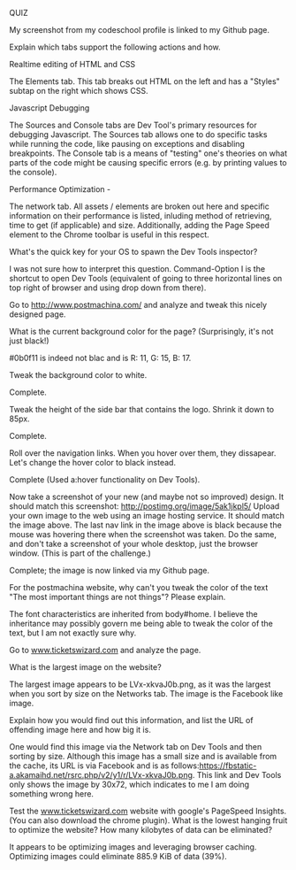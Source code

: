
QUIZ
 
My screenshot from my codeschool profile is linked to my Github  page. 
 
Explain which tabs support the following actions and how.
 
Realtime editing of HTML and CSS
 
The Elements tab. This tab breaks out HTML on the left and has a "Styles" subtap on the right which shows CSS.
 
Javascript Debugging
 
The Sources and Console tabs are Dev Tool's primary resources for debugging Javascript. The Sources tab allows one to do specific tasks while running the code, like pausing on exceptions and disabling breakpoints. The Console tab is a means of "testing" one's theories on what parts of the code might be causing specific errors (e.g. by printing values to the console).
 
Performance Optimization - 
 
The network tab. All assets / elements are broken out here and specific information on their performance is listed, inluding method of retrieving, time to get (if applicable) and size. Additionally, adding the Page Speed element to the Chrome toolbar is useful in this respect. 
 
What's the quick key for your OS to spawn the Dev Tools inspector?
 
I was not sure how to interpret this question. Command-Option I is the shortcut to open Dev Tools (equivalent of going to three horizontal lines on top right of browser and using drop down from there).
 
Go to http://www.postmachina.com/ and analyze and tweak this nicely designed page.
 
What is the current background color for the page? (Surprisingly, it's not just black!)
 
#0b0f11 is indeed not blac and is R: 11, G: 15, B: 17.
 
Tweak the background color to white.
 
Complete.
 
Tweak the height of the side bar that contains the logo. Shrink it down to 85px.
 
Complete.
 
Roll over the navigation links. When you hover over them, they dissapear. Let's change the hover color to black instead.
 
Complete (Used a:hover functionality on Dev Tools).
 
Now take a screenshot of your new (and maybe not so improved) design. It should match this screenshot: http://postimg.org/image/5ak1jkpl5/
Upload your own image to the web using an image hosting service. It should match the image above. The last nav link in the image above is black because the mouse was hovering there when the screenshot was taken. Do the same, and don't take a screenshot of your whole desktop, just the browser window. (This is part of the challenge.)
 
Complete; the image is now linked via my Github page. 
 
For the postmachina website, why can't you tweak the color of the text "The most important things are not things"? Please explain.
 
The font characteristics are inherited from body#home. I believe the inheritance may possibly govern me being able to tweak the color of the text, but I am not exactly sure why.
 
Go to www.ticketswizard.com and analyze the page.
 
What is the largest image on the website?
 
The largest image appears to be LVx-xkvaJ0b.png, as it was the largest when you sort by size on the Networks tab. The image is the Facebook like image. 
 
Explain how you would find out this information, and list the URL of offending image here and how big it is.
 
One would find this image via the Network tab on Dev Tools and then sorting by size. Although this image has a small size and is available from the cache, its URL is via Facebook and is as follows:https://fbstatic-a.akamaihd.net/rsrc.php/v2/y1/r/LVx-xkvaJ0b.png. This link and Dev Tools only shows the image by 30x72, which indicates to me I am doing something wrong here.
 
Test the www.ticketswizard.com website with google's PageSpeed Insights. (You can also download the chrome plugin). What is the lowest hanging fruit to optimize the website? How many kilobytes of data can be eliminated?
 
It appears to be optimizing images and leveraging browser caching. Optimizing images could eliminate 885.9 KiB of data (39%). 
